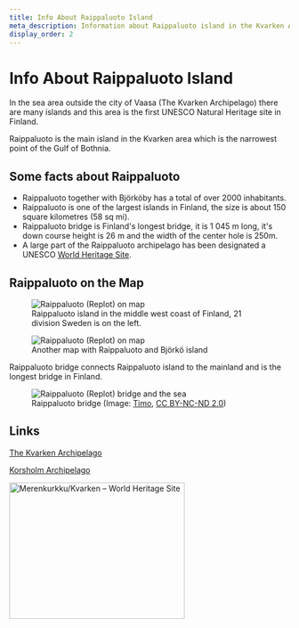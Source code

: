 ```yaml
---
title: Info About Raippaluoto Island
meta_description: Information about Raippaluoto island in the Kvarken Archipelago
display_order: 2
---
```

# Info About Raippaluoto Island

In the sea area outside the city of Vaasa (The Kvarken Archipelago) there are many islands and this area is the first UNESCO Natural Heritage site in Finland.

Raippaluoto is the main island in the Kvarken  area which is the narrowest point of the Gulf of Bothnia.

## Some facts about Raippaluoto

<ul>
<li>Raippaluoto together with Bj&ouml;rk&ouml;by has a total of over 2000 inhabitants.</li>
<li>Raippaluoto is one of the largest islands in Finland, the size is about 150 square kilometres (58 sq mi).</li>
<li>Raippaluoto bridge is Finland's longest bridge, it is 1 045 m long, it's down course height is 26 m and the width of the center hole is 250m.</li>
<li>A large part of the Raippaluoto archipelago has been designated a UNESCO <a href="https://whc.unesco.org/en/list/898/" title="World Heritage List: High Coast / Kvarken Archipelago">World Heritage Site</a>.</li>
</ul>

## Raippaluoto on the Map

<figure class="map">
<img src="https://maps.googleapis.com/maps/api/staticmap?size=640x500&amp;zoom=7&amp;language=en&amp;markers=size:normal%7ccolor:blue%7Clabel:R%7cReplot,+Finland&amp;key=AIzaSyDhGoEDyrfCM_Msjx7P4Cw-T5jQ2ztN2h0" alt="Raippaluoto (Replot) on map">
<figcaption>Raippaluoto island in the middle west coast of Finland, 21 division Sweden is on the left.</figcaption>
</figure>

<figure class="map">
<img src="https://maps.googleapis.com/maps/api/staticmap?size=640x500&amp;zoom=9&amp;language=en&amp;markers=size:normal%7ccolor:blue%7Clabel:R%7cReplot,+Finland&amp;key=AIzaSyDhGoEDyrfCM_Msjx7P4Cw-T5jQ2ztN2h0" alt="Raippaluoto (Replot) on map">
<figcaption>Another map with Raippaluoto and Björkö island</figcaption>
</figure>

Raippaluoto bridge connects Raippaluoto island to the mainland and is the longest bridge in Finland.

<!--
<figure class="photo">
<a class="image-link" href="/56fl-eu101/images/Replotbron_large.jpg"><img src="/56fl-eu101/images/Replotbron_small.jpg" alt="Raippaluoto (Replot) Bridge - The longest bridge in Finland"></a>
<figcaption>Raippaluoto Bridge (Image: Wikimedia Commons)</figcaption>
</figure>
-->

<figure class="photo">
<img src="/56fl-eu101/images/the-longest-bridge-in-finland.jpg" alt="Raippaluoto (Replot) bridge and the sea">
<figcaption>Raippaluoto bridge (Image: <a href="https://www.flickr.com/photos/timokoo/438831359/">Timo</a>, <a href="https://creativecommons.org/licenses/by-nc-nd/2.0/">CC BY-NC-ND 2.0</a>)</figcaption>
</figure>

<h2>Links</h2>

[The Kvarken Archipelago](https://www.kvarkenworldheritage.fi)

[Korsholm Archipelago](http://www.korsholmsskargard.fi/index.php?sprak=eng)

<img src="/56fl-eu101/images/kvarkenlogo_small.png" alt="Merenkurkku/Kvarken &ndash; World Heritage Site" width="315" height="245">
